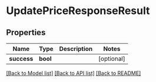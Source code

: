 # UpdatePriceResponseResult

## Properties
Name | Type | Description | Notes
------------ | ------------- | ------------- | -------------
**success** | **bool** |  | [optional] 

[[Back to Model list]](../../README.md#documentation-for-models) [[Back to API list]](../../README.md#documentation-for-api-endpoints) [[Back to README]](../../README.md)

